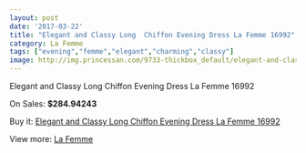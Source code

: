 ```yaml
---
layout: post
date: '2017-03-22'
title: "Elegant and Classy Long  Chiffon Evening Dress La Femme 16992"
category: La Femme
tags: ["evening","femme","elegant","charming","classy"]
image: http://img.princessan.com/9733-thickbox_default/elegant-and-classy-long-chiffon-evening-dress-la-femme-16992.jpg
---
```

Elegant and Classy Long  Chiffon Evening Dress La Femme 16992

On Sales: **$284.94243**
<a href="https://www.princessan.com/en/la-femme/4233-elegant-and-classy-long-chiffon-evening-dress-la-femme-16992.html"><amp-img layout="responsive" width="600" height="600" src="//img.princessan.com/9733-thickbox_default/elegant-and-classy-long-chiffon-evening-dress-la-femme-16992.jpg" alt="Elegant and Classy Long  Chiffon Evening Dress La Femme 16992 0" /></a>
<a href="https://www.princessan.com/en/la-femme/4233-elegant-and-classy-long-chiffon-evening-dress-la-femme-16992.html"><amp-img layout="responsive" width="600" height="600" src="//img.princessan.com/9734-thickbox_default/elegant-and-classy-long-chiffon-evening-dress-la-femme-16992.jpg" alt="Elegant and Classy Long  Chiffon Evening Dress La Femme 16992 1" /></a>

Buy it: [Elegant and Classy Long  Chiffon Evening Dress La Femme 16992](https://www.princessan.com/en/la-femme/4233-elegant-and-classy-long-chiffon-evening-dress-la-femme-16992.html "Elegant and Classy Long  Chiffon Evening Dress La Femme 16992")

View more: [La Femme](https://www.princessan.com/en/28-la-femme "La Femme")